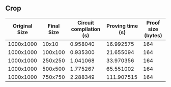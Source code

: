 ## Crop
| Original Size | Final Size | Circuit compilation (s) | Proving time (s) | Proof size (bytes) |
|---|---|---|---|---|
| 1000x1000 | 10x10 | 0.958040 | 16.992575 | 164 |
| 1000x1000 | 100x100 | 0.935300 | 21.655094 | 164 |
| 1000x1000 | 250x250 | 1.041068 | 33.970356 | 164 |
| 1000x1000 | 500x500 | 1.775267 | 65.551002 | 164 |
| 1000x1000 | 750x750 | 2.288349 | 111.907515 | 164 |
